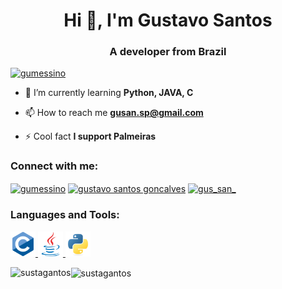 <h1 align="center">Hi 👋, I'm Gustavo Santos</h1>
<h3 align="center">A developer from Brazil</h3>

<p align="left"> <a href="https://twitter.com/gumessino" target="blank"><img src="https://img.shields.io/twitter/follow/gumessino?logo=twitter&style=for-the-badge" alt="gumessino" /></a> </p>

- 🌱 I’m currently learning **Python, JAVA, C**

- 📫 How to reach me **gusan.sp@gmail.com**

- ⚡ Cool fact **I support Palmeiras**

<h3 align="left">Connect with me:</h3>
<p align="left">
<a href="https://twitter.com/gumessino" target="blank"><img align="center" src="https://raw.githubusercontent.com/rahuldkjain/github-profile-readme-generator/master/src/images/icons/Social/twitter.svg" alt="gumessino" height="30" width="40" /></a>
<a href="https://linkedin.com/in/gustavo santos goncalves" target="blank"><img align="center" src="https://raw.githubusercontent.com/rahuldkjain/github-profile-readme-generator/master/src/images/icons/Social/linked-in-alt.svg" alt="gustavo santos goncalves" height="30" width="40" /></a>
<a href="https://instagram.com/gus_san_" target="blank"><img align="center" src="https://raw.githubusercontent.com/rahuldkjain/github-profile-readme-generator/master/src/images/icons/Social/instagram.svg" alt="gus_san_" height="30" width="40" /></a>
</p>

<h3 align="left">Languages and Tools:</h3>
<p align="left"> <a href="https://www.cprogramming.com/" target="_blank" rel="noreferrer"> <img src="https://raw.githubusercontent.com/devicons/devicon/master/icons/c/c-original.svg" alt="c" width="40" height="40"/> </a> <a href="https://www.java.com" target="_blank" rel="noreferrer"> <img src="https://raw.githubusercontent.com/devicons/devicon/master/icons/java/java-original.svg" alt="java" width="40" height="40"/> </a> <a href="https://www.python.org" target="_blank" rel="noreferrer"> <img src="https://raw.githubusercontent.com/devicons/devicon/master/icons/python/python-original.svg" alt="python" width="40" height="40"/> </a> </p>


<p><img align="left" src="https://github-readme-stats.vercel.app/api/top-langs?username=sustagantos&show_icons=true&locale=en&layout=compact" alt="sustagantos" /></p>


<p><img align="center" src="https://github-readme-streak-stats.herokuapp.com/?user=sustagantos&" alt="sustagantos" /></p>
